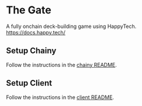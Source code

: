 # The Gate

A fully onchain deck-building game using HappyTech.
https://docs.happy.tech/

## Setup Chainy

Follow the instructions in the [chainy README](/chainy/README.md).


## Setup Client

Follow the instructions in the [client README](/client/README.md).